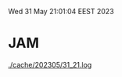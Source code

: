 Wed 31 May 21:01:04 EEST 2023
# JAM
<a href='./cache/202305/31_21.log'>./cache/202305/31_21.log</a>
